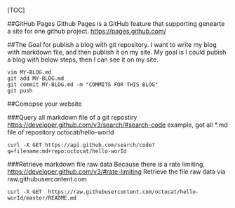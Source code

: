[TOC]

##GitHub Pages
Github Pages is a GitHub feature that supporting genearte a site for one github project.
https://pages.github.com/

##The Goal for publish a blog with git repository.
I want to write my blog with markdown file, and then publish it on my site.
My goal is I could pubish a blog with below steps, then I can see it on my site.
```
vim MY-BLOG.md
git add MY-BLOG.md
git commit MY-BLOG.md -m "COMMITS FOR THIS BLOG"
git push
```

##Comopse your website

###Query all markdown file of a git repostiry
https://developer.github.com/v3/search/#search-code
example, got all *.md file of repository octocat/hello-worId
```
curl -X GET https://api.github.com/search/code?q=filename:md+repo:octocat/hello-worId
```

###Retrieve markdown file raw data
Because there is a rate limiting, 
https://developer.github.com/v3/#rate-limiting
Retrieve the file raw data via raw.githubusercontent.com
```
curl -X GET  https://raw.githubusercontent.com/octocat/hello-worId/master/README.md
```

